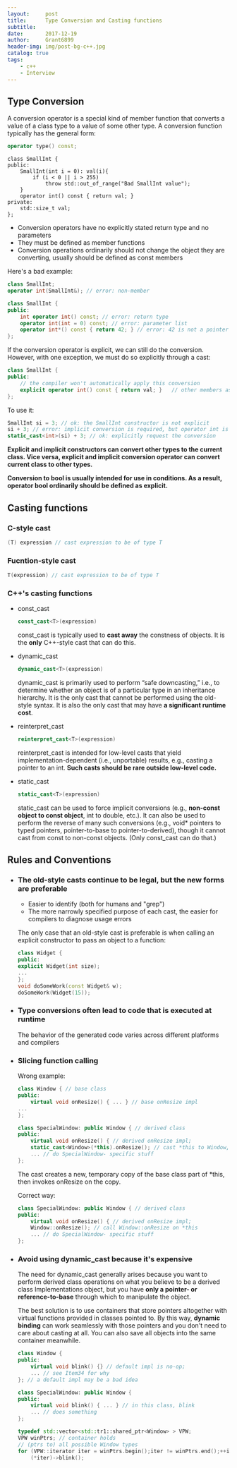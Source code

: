 ```yaml
---
layout:		post
title:		Type Conversion and Casting functions
subtitle:
date:		2017-12-19
author: 	Grant6899
header-img: img/post-bg-c++.jpg
catalog: true
tags:
    - c++
    - Interview
---
```


## Type Conversion

A conversion operator is a special kind of member function that converts a value of a class type to a value of some other type. A conversion function typically has the general form:
```c++
operator type() const;
```

```
class SmallInt {
public:
	SmallInt(int i = 0): val(i){
		if (i < 0 || i > 255)
			throw std::out_of_range("Bad SmallInt value");
	}
	operator int() const { return val; }
private:
	std::size_t val;
};
```
- Conversion operators have no explicitly stated return type and no parameters
- They must be defined as member functions
- Conversion operations ordinarily should not change the object they are converting, usually should be defined as const members

Here's a bad example:
```c++
class SmallInt;
operator int(SmallInt&); // error: non-member

class SmallInt {
public:
	int operator int() const; // error: return type
	operator int(int = 0) const; // error: parameter list
	operator int*() const { return 42; } // error: 42 is not a pointer
};
```

If the conversion operator is explicit, we can still do the conversion. However, with one exception, we must do so explicitly through a cast:

```c++
class SmallInt {
public:
	// the compiler won't automatically apply this conversion
	explicit operator int() const { return val; }	// other members as before
};
```
To use it:
```c++
SmallInt si = 3; // ok: the SmallInt constructor is not explicit
si + 3; // error: implicit conversion is required, but operator int is explicit
static_cast<int>(si) + 3; // ok: explicitly request the conversion
```

**Explicit and implicit constructors can convert other types to the current class. Vice versa, explicit and implicit conversion operator can convert current class to other types.**


**Conversion to bool is usually intended for use in conditions. As a result, operator bool ordinarily should be defined as explicit.**

## Casting functions

### C-style cast
```c++
(T) expression // cast expression to be of type T
```

### Fucntion-style cast
```c++
T(expression) // cast expression to be of type T
```

### C++'s casting functions

- const_cast
	```c++
    const_cast<T>(expression)
    ```
	const_cast is typically used to **cast away** the constness of objects. It is the **only** C++-style cast that can do this.

- dynamic_cast
	```c++
    dynamic_cast<T>(expression)
    ```
    dynamic_cast is primarily used to perform “safe downcasting,” i.e., to determine whether an object is of a particular type in an inheritance hierarchy. It is the only cast that cannot be performed using the old-style syntax. It is also the only cast that may have **a significant runtime cost**. 
    
- reinterpret_cast
	```c++
    reinterpret_cast<T>(expression)
    ```
    reinterpret_cast is intended for low-level casts that yield implementation-dependent (i.e., unportable) results, e.g., casting a pointer to an int. **Such casts should be rare outside low-level code.**
    
- static_cast
	```c++
    static_cast<T>(expression)
    ```
    static_cast can be used to force implicit conversions (e.g., **non-const object to const object**, int to double, etc.). It can also be used to perform the reverse of many such conversions (e.g., void* pointers to typed pointers, pointer-to-base to pointer-to-derived), though it cannot cast from const to non-const objects. (Only const_cast can do that.)
    

## Rules and Conventions

- ### The old-style casts continue to be legal, but the new forms are preferable

	- Easier to identify (both for humans and "grep")
	- The more narrowly specified purpose of each cast, the easier for compilers to diagnose usage errors

	The only case that an old-style cast is preferable is when calling an explicit constructor to pass an object to a function:
	
    ```c++
    class Widget {
	public:
	explicit Widget(int size);
	...
	};
	void doSomeWork(const Widget& w);
	doSomeWork(Widget(15));
    ```

- ### Type conversions often lead to code that is executed at runtime
	The behavior of the generated code varies across different platforms and compilers

- ### Slicing function calling
	
    Wrong example:
	```c++
    class Window { // base class
	public:
		virtual void onResize() { ... } // base onResize impl
	...
	};
    
	class SpecialWindow: public Window { // derived class
	public:
		virtual void onResize() { // derived onResize impl;
		static_cast<Window>(*this).onResize(); // cast *this to Window, then call its onResize; this doesn’t work!
		... // do SpecialWindow- specific stuff
	};
    ```
	The cast creates a new, temporary copy of the base class part of *this, then invokes onResize on the copy.
    
    Correct way:
    ```c++
    class SpecialWindow: public Window { // derived class
	public:
		virtual void onResize() { // derived onResize impl;
		Window::onResize(); // call Window::onResize on *this
		... // do SpecialWindow- specific stuff
	};
    ```

- ### Avoid using dynamic_cast because it's expensive

	The need for dynamic_cast generally arises because you want to perform derived class operations on what you believe to be a derived class Implementations object, but you have **only a pointer- or reference-to-base** through which to manipulate the object. 

	The best solution is to use containers that store pointers altogether with virtual functions provided in classes pointed to. By this way, **dynamic binding** can work seamlessly with those pointers and you don't need to care about casting at all. You can also save all objects into the same container meanwhile.
    
    ```c++
    class Window {
	public:
		virtual void blink() {} // default impl is no-op;
		... // see Item34 for why
	}; // a default impl may be a bad idea
	
    class SpecialWindow: public Window {
	public:
		virtual void blink() { ... } // in this class, blink
		... // does something
	};
	
    typedef std::vector<std::tr1::shared_ptr<Window> > VPW;
	VPW winPtrs; // container holds
	// (ptrs to) all possible Window types
	for (VPW::iterator iter = winPtrs.begin();iter != winPtrs.end();++iter) // note lack of dynamic_cast
    	(*iter)->blink();
    ```
    
    
    
